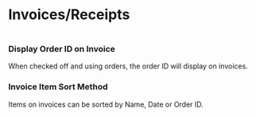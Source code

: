 # Invoices/Receipts

<figure><img src="../../../.gitbook/assets/Screenshot 2024-12-02 at 11.36.12 AM.png" alt=""><figcaption></figcaption></figure>

### Display Order ID on Invoice

When checked off and using orders, the order ID will display on invoices.&#x20;

### Invoice Item Sort Method

Items on invoices can be sorted by Name, Date or Order ID.
